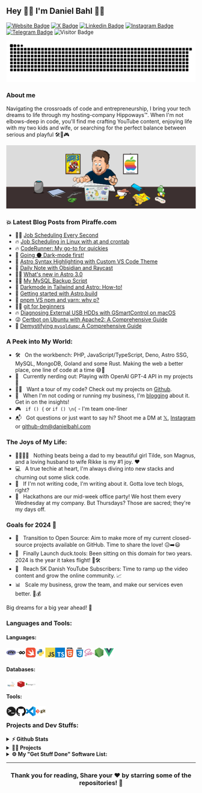 ## Hey 👋🏻 I'm Daniel Bahl 👨‍💻

[![Website Badge](https://img.shields.io/badge/-piraffe.com-3b5998?style=flat-square&logo=safari&logoColor=white)](https://piraffe.com/)
[![X Badge](https://img.shields.io/badge/-@danielbahl-00acee?style=flat-square&logo=X&logoColor=white)](https://twitter.com/danielbahl)
[![Linkedin Badge](https://img.shields.io/badge/-@danielbahl-0e76a8?style=flat-square&logo=Linkedin&logoColor=white)](https://linkedin.com/in/danielbahl/)
[![Instagram Badge](https://img.shields.io/badge/-@girafpingvin-e4405f?style=flat-square&logo=Instagram&logoColor=white)](https://instagram.com/girafpingvin/)
[![Telegram Badge](https://img.shields.io/badge/-@danielbahl-0088cc?style=flat-square&logo=Telegram&logoColor=white)](https://t.me/danielbahl)
![Visitor Badge](https://visitor-badge.laobi.icu/badge?page_id=danielbahl.visitor-badge&style=flat-square&color=0088cc)

<picture>
  <source media="(prefers-color-scheme: dark)" srcset="./assets/github-snake-dark.svg" />
  <source media="(prefers-color-scheme: light)" srcset="./assets/github-snake.svg" />
  <img alt="github-snake" src="./assets/github-snake.svg" />
</picture>
  
### About me

Navigating the crossroads of code and entrepreneurship, I bring your tech dreams to life through my hosting-company Hippoways™. When I'm not elbows-deep in code, you'll find me crafting YouTube content, enjoying life with my two kids and wife, or searching for the perfect balance between serious and playful 🛠️🎥🎮


<img alt="Coding Me" src="./assets/1500x500.jpg" />

### 💥 Latest Blog Posts from Piraffe.com
<!-- BLOG-POST-LIST:START -->
 - ✍🏻 <a href='https://piraffe.com/posts/crontab-infinite-loop-every-second-script/?ref=github'>Job Scheduling Every Second</a>
 - 🔥 <a href='https://piraffe.com/posts/job-scheduling-in-linux/?ref=github'>Job Scheduling in Linux with at and crontab</a>
 - 🔥 <a href='https://piraffe.com/posts/coderunner-app-macos/?ref=github'>CodeRunner: My go-to for quickies</a>
 - 🚀 <a href='https://piraffe.com/posts/darkmode-first/?ref=github'>Going 🌑 Dark-mode first!</a>
 - 🥳 <a href='https://piraffe.com/posts/beautify-astro-syntax-highlighting-with-custom-vscode-theme/?ref=github'>Astro Syntax Highlighting with Custom VS Code Theme</a>
 - 🎉 <a href='https://piraffe.com/posts/obsidian-raycast-daily-note-button/?ref=github'>Daily Note with Obsidian and Raycast</a>
 - 👨‍💻 <a href='https://piraffe.com/posts/astro-3.0-uprgade?ref=github'>What&#39;s new in Astro 3.0</a>
 - 👨‍💻 <a href='https://piraffe.com/posts/mysql-backup-script-mysqldump-linux/?ref=github'>My MySQL Backup Script</a>
 - 🎉 <a href='https://piraffe.com/posts/howto-darkmode-in-astro/?ref=github'>Darkmode in Tailwind and Astro: How-to!</a>
 - 👀 <a href='https://piraffe.com/posts/getting-started-astro-static-site-generator/?ref=github'>Getting started with Astro.build</a>
 - 🚀 <a href='https://piraffe.com/posts/pnpm-versus-npm-vs-yarn/?ref=github'>pnpm VS npm and yarn: why p?</a>
 - 👨‍💻 <a href='https://piraffe.com/posts/learn-basic-git-howto-guide/?ref=github'>git for beginners</a>
 - 🔥 <a href='https://piraffe.com/posts/macos-external-hdds-smart-gsmartcontrol/?ref=github'>Diagnosing External USB HDDs with GSmartControl on macOS</a>
 - 😜 <a href='https://piraffe.com/posts/certbot-ubuntu-apache2-guide/?ref=github'>Certbot on Ubuntu with Apache2: A Comprehensive Guide</a>
 - 🚀 <a href='https://piraffe.com/posts/mysqldump-guide/?ref=github'>Demystifying `mysqldump`: A Comprehensive Guide</a><!-- BLOG-POST-LIST:END -->


### A Peek into My World:

- 🛠 &nbsp; On the workbench: PHP, JavaScript/TypeScript, Deno, Astro SSG, MySQL, MongoDB, Goland and some Rust. Making the web a better place, one line of code at a time 😅🤣
- 🚀 &nbsp; Currently nerding out: Playing with OpenAI GPT-4 API in my projects 🤖
- 👨‍💻 &nbsp; Want a tour of my code? Check out my projects on [Github](https://github.com/DanielBahl).
- 📝 &nbsp; When I'm not coding or running my business, I'm [blogging](https://piraffe.com) about it. Get in on the insights!
- 🎮 &nbsp; <code>if () {</code> or <code>if () \n{</code> - I'm team one-liner
- 📬 &nbsp; Got questions or just want to say hi? Shoot me a DM at [𝕏](https://x.com/danielbahl/), [Instagram](https://instagram.com/girafpingvin/) or github-dm@danielbahl.com

### The Joys of My Life:

- 👨‍👩‍👧‍👦 &nbsp; Nothing beats being a dad to my beautiful girl Tilde, son Magnus, and a loving husband to wife Rikke is my #1 joy. ❤️
- 💻 &nbsp; A true techie at heart, I'm always diving into new stacks and churning out some slick code.
- 📰 &nbsp; If I'm not writing code, I'm writing about it. Gotta love tech blogs, right?
- 🍕 &nbsp; Hackathons are our mid-week office party! We host them every Wednesday at my company. But Thursdays? Those are sacred; they're my days off.

### Goals for 2024 🎯

- 📖 &nbsp; Transition to Open Source: Aim to make more of my current closed-source projects available on GitHub. Time to share the love! 😥➡️😃
- 🚀 &nbsp; Finally Launch duck.tools: Been sitting on this domain for two years. 2024 is the year it takes flight! 🦆🛠️
- 🎥 &nbsp; Reach 5K Danish YouTube Subscribers: Time to ramp up the video content and grow the online community. 📈
- 📊 &nbsp; Scale my business, grow the team, and make our services even better. 💼💰

Big dreams for a big year ahead! 🌟

### Languages and Tools:

#### Languages:
<img align="left" alt="PHP" width="26px" src="https://raw.githubusercontent.com/github/explore/80688e429a7d4ef2fca1e82350fe8e3517d3494d/topics/php/php.png" />
<img align="left" alt="Golang" width="26px" src="https://raw.githubusercontent.com/github/explore/80688e429a7d4ef2fca1e82350fe8e3517d3494d/topics/go/go.png" />
<img align="left" alt="Golang" width="26px" src="https://raw.githubusercontent.com/github/explore/80688e429a7d4ef2fca1e82350fe8e3517d3494d/topics/swift/swift.png" />
<img align="left" alt="Python" width="26px" src="https://raw.githubusercontent.com/github/explore/80688e429a7d4ef2fca1e82350fe8e3517d3494d/topics/python/python.png" />
<img align="left" alt="JavaScript" width="26px" src="https://raw.githubusercontent.com/github/explore/80688e429a7d4ef2fca1e82350fe8e3517d3494d/topics/javascript/javascript.png" />
<img align="left" alt="typescript" width="26px" src="https://raw.githubusercontent.com/github/explore/80688e429a7d4ef2fca1e82350fe8e3517d3494d/topics/typescript/typescript.png" />
<img align="left" alt="HTML5" width="26px" src="https://raw.githubusercontent.com/github/explore/80688e429a7d4ef2fca1e82350fe8e3517d3494d/topics/html/html.png" />
<img align="left" alt="CSS3" width="26px" src="https://raw.githubusercontent.com/github/explore/80688e429a7d4ef2fca1e82350fe8e3517d3494d/topics/css/css.png" />
<img align="left" alt="Sass" width="26px" src="https://raw.githubusercontent.com/github/explore/80688e429a7d4ef2fca1e82350fe8e3517d3494d/topics/sass/sass.png" />
<img align="left" alt="Node.js" width="26px" src="https://raw.githubusercontent.com/github/explore/80688e429a7d4ef2fca1e82350fe8e3517d3494d/topics/nodejs/nodejs.png" />
<code><img height="26" src="https://raw.githubusercontent.com/github/explore/80688e429a7d4ef2fca1e82350fe8e3517d3494d/topics/vue/vue.png"></code>
<br/>  

#### Databases: 
<img align="left" alt="MySQL" width="26px" src="https://raw.githubusercontent.com/github/explore/80688e429a7d4ef2fca1e82350fe8e3517d3494d/topics/mysql/mysql.png" />
<img align="left" alt="MySQL" width="26px" src="https://raw.githubusercontent.com/github/explore/80688e429a7d4ef2fca1e82350fe8e3517d3494d/topics/redis/redis.png" />
<img align="left" alt="MySQL" width="26px" src="https://raw.githubusercontent.com/github/explore/80688e429a7d4ef2fca1e82350fe8e3517d3494d/topics/mongodb/mongodb.png" />
<br />

#### Tools:
<img align="left" alt="Terminal" width="26px" src="https://raw.githubusercontent.com/github/explore/80688e429a7d4ef2fca1e82350fe8e3517d3494d/topics/terminal/terminal.png" />
<img align="left" alt="GitHub" width="26px" src="https://raw.githubusercontent.com/github/explore/78df643247d429f6cc873026c0622819ad797942/topics/github/github.png" />
<img align="left" alt="Visual Studio Code" width="26px" src="https://raw.githubusercontent.com/github/explore/78df643247d429f6cc873026c0622819ad797942/topics/visual-studio-code/visual-studio-code.png" />
<img align="left" alt="Git" width="26px" src="https://raw.githubusercontent.com/github/explore/80688e429a7d4ef2fca1e82350fe8e3517d3494d/topics/git/git.png" />
<br/ >




### Projects and Dev Stuffs: 
<details>	
  <summary><b>⚡ Github Stats</b></summary>

  <img height="170em" src="https://github-readme-stats.vercel.app/api?username=danielbahl&show_icons=false&hide_border=true&count_private=true&show_icons=true&theme=radical" />
  <img height="170em" src="https://github-readme-stats.vercel.app/api/top-langs/?username=danielbahl&hide=html,Jupyter%20Notebook&show_icons=true&hide_border=true&layout=compact&langs_count=8&theme=radical"/>
</details>

<details>
  <summary><b>🧑‍🚀 Projects</b></summary>

  <br />
  <table>
    <thead align="center">
      <tr border: none;>
        <td><b>💻 Projects</b></td>
        <td><b>🌟 Stars</b></td>
        <td><b>🍴 Forks</b></td>
        <td><b>🐛 Issues</b></td>
        <td><b>🔔 Pull Requests</b></td>
        <td><b>👨‍💻 Language</b></td>
      </tr>
    </thead>
    <tbody>
      <tr>
	<td><a href="https://shareshortcuts.com"><b>🧍ShareShortcuts.com</b></a></td>
        <td><img alt="Stars" src="https://img.shields.io/github/stars/danielbahl/DK-Postnumre?style=flat-square&labelColor=343b41"/></td>
        <td><img alt="Forks" src="https://img.shields.io/github/forks/danielbahl/DK-Postnumre?style=flat-square&labelColor=343b41"/></td>
        <td><img alt="Issues" src="https://img.shields.io/github/issues/danielbahl/DK-Postnumre?style=flat-square"/></td>
        <td><img alt="Pull Requests" src="https://img.shields.io/github/issues-pr/danielbahl/DK-Postnumre?style=flat-square"/></td>
        <td><img alt="Language" src="https://img.shields.io/github/languages/top/danielbahl/DK-Postnumre?style=flat-square"/></td>
      </tr>
    </tbody>
  </table>
  <br />
</details>
 
<details>	
  <br />
  <summary><b>⚙️ My "Get Stuff Done" Software List:</b></summary>
  	<ul>
  	  <li><b>OS:</b> macOS and iPad OS</li>
      <li><b>Notes:</b> Obisdian</li>
      <li><b>Tasks:</b> Todoist</li>
      <li><b>Terminal:</b> Warp</li>
      <li><b>Video Editing:</b> Final Cut Pro X</li>
  	  <li><b>Browser: </b> Arc Browser</li>
	  <li><b>Code Editor:</b> Visual Studio Code</li>
	  <li><b>To Stay Updated:</b> 𝕏, RSS and YouTube</li>
	</ul>
	<b>Read more about it on my website <a target="_blank" rel="norefferer noopener" href="https://piraffe.com/">piraffe.com</a></b>
</details> 


---

<div align="center">

### Thank you for reading, Share your ❤️ by starring some of the repositories! 🌟

</div>
